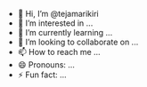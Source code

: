 - 👋 Hi, I’m @tejamarikiri
- 👀 I’m interested in ...
- 🌱 I’m currently learning ...
- 💞️ I’m looking to collaborate on ...
- 📫 How to reach me ...
- 😄 Pronouns: ...
- ⚡ Fun fact: ...

<!---
tejamarikiri/tejamarikiri is a ✨ special ✨ repository because its `README.md` (this file) appears on your GitHub profile.
You can click the Preview link to take a look at your changes.
--->

